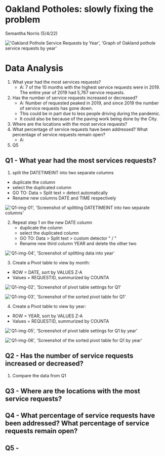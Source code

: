 # Oakland Potholes: slowly fixing the problem
Semantha Norris (5/4/22)

!['Oakland Pothole Service Requests by Year', 'Graph of Oakland pothole service requests by year'](/Oakland_ServiceReq_Year.jpg)

# Data Analysis 
1. What year had the most services requests?
    * A: 7 of the 10 months with the highest service requests were in 2019. The entire year of 2019 had 5,767 service requests. 
2. Has the number of service requests increased or decreased?
    * A: Number of requested peaked in 2019, and since 2019 the number of service requests has gone down. 
    * This could be in part due to less people driving during the pandemic.
    * It could also be because of the paving work being done by the City. 
3. Where are the locations with the most service requests?
4. What percentage of service requests have been addressed? What percentage of service requests remain open?
   * A: 
6. Q5

## Q1 - What year had the most services requests?

1. split the DATETIMEINT into two separate columns
  * duplicate the column
  * select the duplicated column
  * GO TO: Data > Split text > detect automatically
  * Rename new columns DATE and TIME respectively

!['Q1-img-01', 'Screenshot of splitting DATETIMEINT into two separate columns'](/Q1-img-01.jpg)

2. Repeat step 1 on the new DATE column
   * duplicate the column
   * select the duplicated column
   * GO TO: Data > Split text > custom detector " / "
   * Rename new third column YEAR and delete the other two

!['Q1-img-04', 'Screenshot of splitting data into year'](/Q1-img-04.jpg)

3. Create a Pivot table to view by month:
  * ROW = DATE, sort by VALUES Z-A
  * Values = REQUESTID, summurized by COUNTA

!['Q1-img-02', 'Screenshot of pivot table settings for Q1'](/Q1-img-02.jpg)

!['Q1-img-03', 'Screenshot of the sorted pivot table for Q1'](/Q1-img-03.jpg)

4. Create a Pivot table to view by year:
  * ROW = YEAR, sort by VALUES Z-A
  * Values = REQUESTID, summurized by COUNTA

!['Q1-img-05', 'Screenshot of pivot table settings for Q1 by year'](/Q1-img-05.jpg)

!['Q1-img-06', 'Screenshot of the sorted pivot table for Q1 by year'](/Q1-img-06.jpg)

## Q2 - Has the number of service requests increased or decreased?

1. Compare the data from Q1 

## Q3 - Where are the locations with the most service requests?

## Q4 - What percentage of service requests have been addressed? What percentage of service requests remain open?

## Q5 - 





